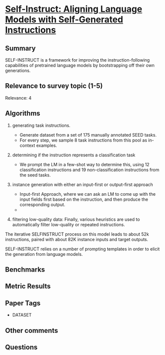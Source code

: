 # [Self-Instruct: Aligning Language Models with Self-Generated Instructions](https://arxiv.org/abs/2212.10560)

## Summary

SELF-INSTRUCT is a framework for improving the instruction-following capabilities of pretrained language models by bootstrapping off their own generations.

## Relevance to survey topic (1-5)

Relevance: 4

## Algorithms

1. generating task instructions. 
    - Generate dataset from a set of 175 manually annotated SEED tasks.
    - For every step, we sample 8 task instructions from this pool as in-context examples.

1. determining if the instruction represents a classification task
    - We prompt the LM in a few-shot way to determine this, using 12 classification instructions and 19 non-classification instructions from the seed tasks.

1. instance generation with either an input-first or output-first approach
    - Input-first Approach, where we can ask an LM to come up with the input fields first based on the instruction, and then produce the corresponding output.
    - 

1. filtering low-quality data: Finally, various heuristics are used to automatically filter low-quality or repeated instructions.

The iterative SELFINSTRUCT process on this model leads to about 52k instructions, paired with about 82K instance inputs and target outputs.

SELF-INSTRUCT relies on a number of prompting templates in order to elicit the generation from language models.

## Benchmarks


## Metric Results


## Paper Tags

- DATASET

## Other comments


## Questions

